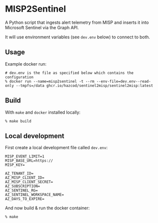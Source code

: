 # MISP2Sentinel

A Python script that ingests alert telemetry from MISP and inserts it into Microsoft Sentinel via the Graph API.

It will use environment variables (see `dev.env` below) to connect to both.

## Usage

Example docker run:

```shell
# dev.env is the file as specified below which contains the configuration
% docker run --name=misp2sentinel -t --rm --env-file=dev.env--read-only --tmpfs=/data ghcr.io/hazcod/sentinel2misp/sentinel2misp:latest
```

## Build

With `make` and `docker` installed locally:

```shell
% make build
```

## Local development

First create a local development file called `dev.env`:

```env
MISP_EVENT_LIMIT=1
MISP_BASE_URL=https://
MISP_KEY=

AZ_TENANT_ID=
AZ_MISP_CLIENT_ID=
AZ_MISP_CLIENT_SECRET=
AZ_SUBSCRIPTION=
AZ_SENTINEL_RG=
AZ_SENTINEL_WORKSPACE_NAME=
AZ_DAYS_TO_EXPIRE=
```

And now build & run the docker container:

```shell
% make
```
